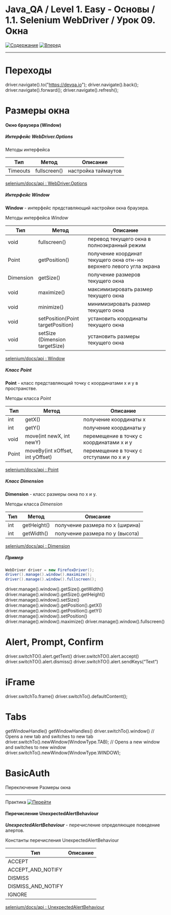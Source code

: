 # Java_QA / Level 1. Easy - Основы / 1.1. Selenium WebDriver / Урок 09. Окна

[![Содержание](https://img.shields.io/badge/-%D0%A1%D0%BE%D0%B4%D0%B5%D1%80%D0%B6%D0%B0%D0%BD%D0%B8%D0%B5-purple)](README.md)
[![Вперед](https://img.shields.io/badge/-%D0%92%D0%BF%D0%B5%D1%80%D0%B5%D0%B4-brightgreen)](2.%20Практика.md)

***

# Переходы

driver.navigate().to("https://devqa.io");
driver.navigate().back();
driver.navigate().forward();
driver.navigate().refresh();

# Размеры окна

#### Окно браузера (Window)

##### Интерфейс WebDriver.Options

Методы интерфейса

| Тип      | Метод        | Описание            | 
|----------|--------------|---------------------|
| Timeouts | fullscreen() | настройка таймаутов |

[selenium/docs/api : WebDriver.Options](https://www.selenium.dev/selenium/docs/api/java/org/openqa/selenium/WebDriver.Options.html)

##### Интерфейс Window

**Window** - интерфейс представляющий настройки окна браузера.

Методы интерфейса *Window*

| Тип       | Метод                             | Описание                                                             | 
|-----------|-----------------------------------|----------------------------------------------------------------------|
| void      | fullscreen()                      | перевод текущего окна в полноэкранный режим                          |
| Point     | getPosition()                     | получение координат текущего окна отн-но верхнего левого угла экрана |
| Dimension | getSize()                         | получение размеров текущего окна                                     |
| void      | maximize()                        | максимизировать размер текущего окна                                 |
| void      | minimize()                        | минимизировать размер текущего окна                                  |
| void      | setPosition​(Point targetPosition) | установить координаты текущего окна                                  |
| void      | setSize​(Dimension targetSize)     | установить размеры текущего окна                                     |

[selenium/docs/api : Window](https://www.selenium.dev/selenium/docs/api/java/org/openqa/selenium/WebDriver.Window.html)

##### Класс Point

**Point** - класс представляющий точку с координатами x и y в пространстве.

Методы класса *Point*

| Тип   | Метод                            | Описание                                 | 
|-------|----------------------------------|------------------------------------------|
| int   | getX()                           | получение координаты x                   |
| int   | getY()                           | получение координаты y                   |
| void  | move​(int newX, int newY)         | перемещение в точку с координатами x и y |
| Point | moveBy​(int xOffset, int yOffset) | перемещение в точку с отступами по x и y |

[selenium/docs/api : Point](https://www.selenium.dev/selenium/docs/api/java/org/openqa/selenium/Point.html)

##### Класс Dimension

**Dimension** - класс размеры окна по x и y.

Методы класса *Dimension*

| Тип   | Метод       | Описание                        | 
|-------|-------------|---------------------------------|
| int   | getHeight() | получение размера по x (ширина) |
| int   | getWidth()  | получение размера по y (высота) |

[selenium/docs/api : Dimension](https://www.selenium.dev/selenium/docs/api/java/org/openqa/selenium/Dimension.html)

##### Пример

```java
WebDriver driver = new FirefoxDriver();
driver().manage().window().maximize();
driver().manage().window().fullscreen();
```


driver.manage().window().getSize().getWidth()
driver.manage().window().getSize().getHeight()
driver.manage().window().setSize()
driver.manage().window().getPosition().getX()
driver.manage().window().getPosition().getY()
driver.manage().window().setPosition()
driver.manage().window().maximize()
driver.manage().window().fullscreen()

# Alert, Prompt, Confirm

driver.switchTO().alert.getText()
driver.switchTO().alert.accept()
driver.switchTO().alert.dismiss()
driver.switchTO().alert.sendKeys(“Text”)

# iFrame

driver.switchTo.frame()
driver.switchTo().defaultContent();

# Tabs

getWindowHandle()
getWindowHandles()
driver.switchTo().window()
// Opens a new tab and switches to new tab
driver.switchTo().newWindow(WindowType.TAB);
// Opens a new window and switches to new window
driver.switchTo().newWindow(WindowType.WINDOW);

# BasicAuth

Переключение
Размеры окна

***

Практика [![Перейти](https://img.shields.io/badge/-%D0%9F%D0%B5%D1%80%D0%B5%D0%B9%D1%82%D0%B8-blue)](2.%20Практика.md)


#### Перечисление UnexpectedAlertBehaviour

***UnexpectedAlertBehaviour*** - перечисление определяющее поведение алертов.

Константы перечисления UnexpectedAlertBehaviour

| Тип                | Описание         | 
|--------------------|------------------|
| ACCEPT             |                  |
| ACCEPT_AND_NOTIFY  |                  |
| DISMISS            |                  |
| DISMISS_AND_NOTIFY |                  |
| IGNORE             |                  |

[selenium/docs/api : UnexpectedAlertBehaviour](https://www.selenium.dev/selenium/docs/api/java/org/openqa/selenium/UnexpectedAlertBehaviour.html)
